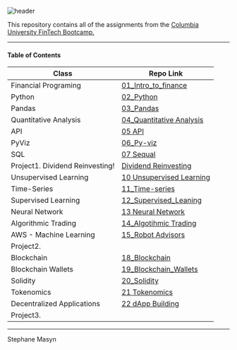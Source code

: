 ![header](https://capsule-render.vercel.app/api?type=wave&color=auto&height=150&section=header&text=Columbia%20Engineering%20FinTech%20Portfolio&fontSize=40&fontColor=black)

<!--- the header is made with: https://github.com/kyechan99/capsule-render -->

This repository contains all of the assignments from the [Columbia University FinTech Bootcamp.](https://bootcamp.cvn.columbia.edu/fintech/)

---

#### Table of Contents


| Class                            | Repo Link                                                                                                    |
|----------------------------------|--------------------------------------------------------------------------------------------------------------|
| Financial Programing             | [01_Intro_to_finance](https://github.com/stefimaz/fintech_bootcamp_challenges/)                              |
| Python                           | [02_Python](https://github.com/stefimaz/fintech_bootcamp_challenges/)                                        |
| Pandas                           | [03_Pandas](https://github.com/stefimaz/fintech_bootcamp_challenges/s)                                       |
| Quantitative Analysis            | [04_Quantitative Analysis](https://github.com/stefimaz/fintech_bootcamp_challenges/)                         |
| API                              | [05 API](https://github.com/stefimaz/fintech_bootcamp_challenges/)                                           |
| PyViz                            | [06_Py-viz](https://github.com/stefimaz/fintech_bootcamp_challenges/)                                        |
| SQL                              | [07 Sequal](https://github.com/stefimaz/fintech_bootcamp_challenges/)                                        |
| Project1. Dividend Reinvesting!  | [Dividend Reinvesting](https://github.com/illyanyc/powerfolio)                                               |
| Unsupervised Learning            | [10 Unsupervised Learning](https://github.com/stefimaz/fintech_bootcamp_challenges/)                         |
| Time-Series                      | [11_Time-series](https://github.com/illyanyc/cu_fintech_assignments/tree/main/10_time_series)                |
| Supervised Learning              | [12_Supervised_Leaning](https://github.com/illyanyc/cu_fintech_assignments/tree/main/11_machine_learning)    |
| Neural Network                   | [13 Neural Network](https://github.com/illyanyc/cu_fintech_assignments/tree/main/12_nlp)                     |
| Algorithmic Trading              | [14_Algotihmic Trading](https://github.com/illyanyc/unit13-ClusteringCrypto)                                 |
| AWS - Machine Learning           | [15_Robot Advisors](https://github.com/illyanyc/cu_fintech_assignments/tree/main/15_algorithmic_trading)     |
| Project2.                        | [](https://github.com/illyanyc/technitrade)                                                                  |
| Blockchain                       | [18_Blockchain](https://github.com/illyanyc/cu_fintech_assignments/tree/main/18_blockchain)                  |
| Blockchain Wallets               | [19_Blockchain_Wallets](https://github.com/illyanyc/cu_fintech_assignments/tree/main/19_blockchain_python)   |
| Solidity                         | [20_Solidity](https://github.com/illyanyc/cu_fintech_assignments/tree/main/20_solidity)                      |
| Tokenomics                       | [21 Tokenomics](https://github.com/illyanyc/cu_fintech_assignments/tree/main/20_solidity)                    |
| Decentralized Applications       | [22 dApp Building](https://github.com/illyanyc/cu_fintech_assignments/tree/main/20_solidity)                 |
| Project3.                        | [](https://github.com/illyanyc/option-block)                                                      |

---

Stephane Masyn
